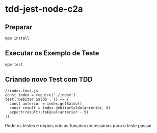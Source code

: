 # tdd-jest-node-c2a

## Preparar
```
npm install
```

## Executar os Exemplo de Teste
```
npm test
```

## Criando novo Test com TDD
```
//index.test.js
const index = require('./index')
test('Debitar Saldo', () => {
  const anterior = index.getSaldo()
  const result = index.debitarSaldo(anterior, 5)
  expect(result).toEqual(anterior - 5)
})
```
Rode os testes e depois crie as funções necessárias para o teste passar